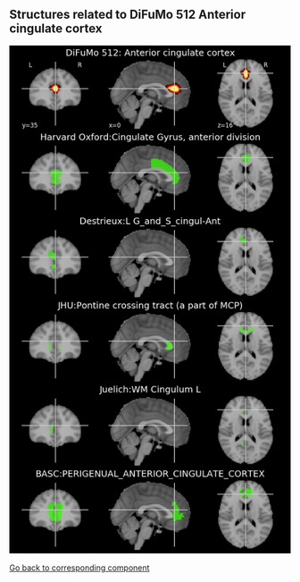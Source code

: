 


## Structures related to DiFuMo 512 Anterior cingulate cortex

![186](186.jpg "Structures related to DiFuMo 512 Anterior cingulate cortex")

[Go back to corresponding component](https://parietal-inria.github.io/DiFuMo/512/html/186.html)
